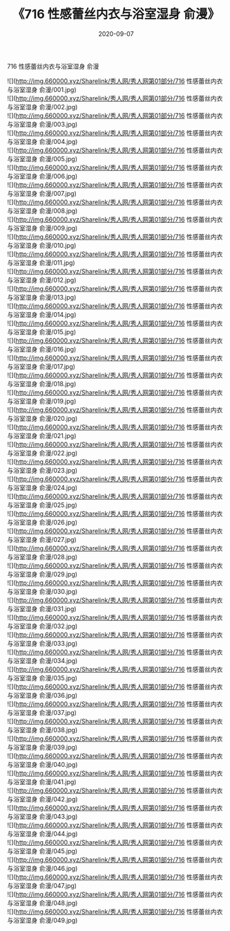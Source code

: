 ﻿---
layout: post
title:  《716 性感蕾丝内衣与浴室湿身 俞漫》
date:   2020-09-07
img: http://img.660000.xyz/Sharelink/秀人网/秀人网第01部分/716 性感蕾丝内衣与浴室湿身 俞漫/000.jpg
categories: [美女, 清纯, 唯美]
---

716 性感蕾丝内衣与浴室湿身 俞漫

  ![](http://img.660000.xyz/Sharelink/秀人网/秀人网第01部分/716 性感蕾丝内衣与浴室湿身 俞漫/001.jpg) <br> ![](http://img.660000.xyz/Sharelink/秀人网/秀人网第01部分/716 性感蕾丝内衣与浴室湿身 俞漫/002.jpg) <br> ![](http://img.660000.xyz/Sharelink/秀人网/秀人网第01部分/716 性感蕾丝内衣与浴室湿身 俞漫/003.jpg) <br> ![](http://img.660000.xyz/Sharelink/秀人网/秀人网第01部分/716 性感蕾丝内衣与浴室湿身 俞漫/004.jpg) <br> ![](http://img.660000.xyz/Sharelink/秀人网/秀人网第01部分/716 性感蕾丝内衣与浴室湿身 俞漫/005.jpg) <br> ![](http://img.660000.xyz/Sharelink/秀人网/秀人网第01部分/716 性感蕾丝内衣与浴室湿身 俞漫/006.jpg) <br> ![](http://img.660000.xyz/Sharelink/秀人网/秀人网第01部分/716 性感蕾丝内衣与浴室湿身 俞漫/007.jpg) <br> ![](http://img.660000.xyz/Sharelink/秀人网/秀人网第01部分/716 性感蕾丝内衣与浴室湿身 俞漫/008.jpg) <br> ![](http://img.660000.xyz/Sharelink/秀人网/秀人网第01部分/716 性感蕾丝内衣与浴室湿身 俞漫/009.jpg) <br> ![](http://img.660000.xyz/Sharelink/秀人网/秀人网第01部分/716 性感蕾丝内衣与浴室湿身 俞漫/010.jpg) <br> ![](http://img.660000.xyz/Sharelink/秀人网/秀人网第01部分/716 性感蕾丝内衣与浴室湿身 俞漫/011.jpg) <br> ![](http://img.660000.xyz/Sharelink/秀人网/秀人网第01部分/716 性感蕾丝内衣与浴室湿身 俞漫/012.jpg) <br> ![](http://img.660000.xyz/Sharelink/秀人网/秀人网第01部分/716 性感蕾丝内衣与浴室湿身 俞漫/013.jpg) <br> ![](http://img.660000.xyz/Sharelink/秀人网/秀人网第01部分/716 性感蕾丝内衣与浴室湿身 俞漫/014.jpg) <br> ![](http://img.660000.xyz/Sharelink/秀人网/秀人网第01部分/716 性感蕾丝内衣与浴室湿身 俞漫/015.jpg) <br> ![](http://img.660000.xyz/Sharelink/秀人网/秀人网第01部分/716 性感蕾丝内衣与浴室湿身 俞漫/016.jpg) <br> ![](http://img.660000.xyz/Sharelink/秀人网/秀人网第01部分/716 性感蕾丝内衣与浴室湿身 俞漫/017.jpg) <br> ![](http://img.660000.xyz/Sharelink/秀人网/秀人网第01部分/716 性感蕾丝内衣与浴室湿身 俞漫/018.jpg) <br> ![](http://img.660000.xyz/Sharelink/秀人网/秀人网第01部分/716 性感蕾丝内衣与浴室湿身 俞漫/019.jpg) <br> ![](http://img.660000.xyz/Sharelink/秀人网/秀人网第01部分/716 性感蕾丝内衣与浴室湿身 俞漫/020.jpg) <br> ![](http://img.660000.xyz/Sharelink/秀人网/秀人网第01部分/716 性感蕾丝内衣与浴室湿身 俞漫/021.jpg) <br> ![](http://img.660000.xyz/Sharelink/秀人网/秀人网第01部分/716 性感蕾丝内衣与浴室湿身 俞漫/022.jpg) <br> ![](http://img.660000.xyz/Sharelink/秀人网/秀人网第01部分/716 性感蕾丝内衣与浴室湿身 俞漫/023.jpg) <br> ![](http://img.660000.xyz/Sharelink/秀人网/秀人网第01部分/716 性感蕾丝内衣与浴室湿身 俞漫/024.jpg) <br> ![](http://img.660000.xyz/Sharelink/秀人网/秀人网第01部分/716 性感蕾丝内衣与浴室湿身 俞漫/025.jpg) <br> ![](http://img.660000.xyz/Sharelink/秀人网/秀人网第01部分/716 性感蕾丝内衣与浴室湿身 俞漫/026.jpg) <br> ![](http://img.660000.xyz/Sharelink/秀人网/秀人网第01部分/716 性感蕾丝内衣与浴室湿身 俞漫/027.jpg) <br> ![](http://img.660000.xyz/Sharelink/秀人网/秀人网第01部分/716 性感蕾丝内衣与浴室湿身 俞漫/028.jpg) <br> ![](http://img.660000.xyz/Sharelink/秀人网/秀人网第01部分/716 性感蕾丝内衣与浴室湿身 俞漫/029.jpg) <br> ![](http://img.660000.xyz/Sharelink/秀人网/秀人网第01部分/716 性感蕾丝内衣与浴室湿身 俞漫/030.jpg) <br> ![](http://img.660000.xyz/Sharelink/秀人网/秀人网第01部分/716 性感蕾丝内衣与浴室湿身 俞漫/031.jpg) <br> ![](http://img.660000.xyz/Sharelink/秀人网/秀人网第01部分/716 性感蕾丝内衣与浴室湿身 俞漫/032.jpg) <br> ![](http://img.660000.xyz/Sharelink/秀人网/秀人网第01部分/716 性感蕾丝内衣与浴室湿身 俞漫/033.jpg) <br> ![](http://img.660000.xyz/Sharelink/秀人网/秀人网第01部分/716 性感蕾丝内衣与浴室湿身 俞漫/034.jpg) <br> ![](http://img.660000.xyz/Sharelink/秀人网/秀人网第01部分/716 性感蕾丝内衣与浴室湿身 俞漫/035.jpg) <br> ![](http://img.660000.xyz/Sharelink/秀人网/秀人网第01部分/716 性感蕾丝内衣与浴室湿身 俞漫/036.jpg) <br> ![](http://img.660000.xyz/Sharelink/秀人网/秀人网第01部分/716 性感蕾丝内衣与浴室湿身 俞漫/037.jpg) <br> ![](http://img.660000.xyz/Sharelink/秀人网/秀人网第01部分/716 性感蕾丝内衣与浴室湿身 俞漫/038.jpg) <br> ![](http://img.660000.xyz/Sharelink/秀人网/秀人网第01部分/716 性感蕾丝内衣与浴室湿身 俞漫/039.jpg) <br> ![](http://img.660000.xyz/Sharelink/秀人网/秀人网第01部分/716 性感蕾丝内衣与浴室湿身 俞漫/040.jpg) <br> ![](http://img.660000.xyz/Sharelink/秀人网/秀人网第01部分/716 性感蕾丝内衣与浴室湿身 俞漫/041.jpg) <br> ![](http://img.660000.xyz/Sharelink/秀人网/秀人网第01部分/716 性感蕾丝内衣与浴室湿身 俞漫/042.jpg) <br> ![](http://img.660000.xyz/Sharelink/秀人网/秀人网第01部分/716 性感蕾丝内衣与浴室湿身 俞漫/043.jpg) <br> ![](http://img.660000.xyz/Sharelink/秀人网/秀人网第01部分/716 性感蕾丝内衣与浴室湿身 俞漫/044.jpg) <br> ![](http://img.660000.xyz/Sharelink/秀人网/秀人网第01部分/716 性感蕾丝内衣与浴室湿身 俞漫/045.jpg) <br> ![](http://img.660000.xyz/Sharelink/秀人网/秀人网第01部分/716 性感蕾丝内衣与浴室湿身 俞漫/046.jpg) <br> ![](http://img.660000.xyz/Sharelink/秀人网/秀人网第01部分/716 性感蕾丝内衣与浴室湿身 俞漫/047.jpg) <br> ![](http://img.660000.xyz/Sharelink/秀人网/秀人网第01部分/716 性感蕾丝内衣与浴室湿身 俞漫/048.jpg) <br> ![](http://img.660000.xyz/Sharelink/秀人网/秀人网第01部分/716 性感蕾丝内衣与浴室湿身 俞漫/049.jpg) <br>